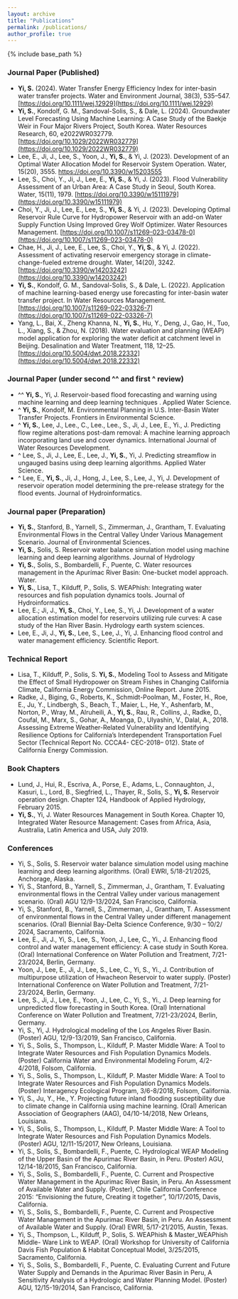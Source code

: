 ```yaml
---
layout: archive
title: "Publications"
permalink: /publications/
author_profile: true
---
```


{% include base_path %}

### Journal Paper (Published)
* **Yi, S.** (2024). Water Transfer Energy Efficiency Index for inter-basin water transfer projects. Water and Environment Journal, 38(3), 535–547.[https://doi.org/10.1111/wej.12929](https://doi.org/10.1111/wej.12929) 
* **Yi, S.**, Kondolf, G. M., Sandoval-Solis, S., & Dale, L. (2024). Groundwater Level Forecasting Using Machine Learning: A Case Study of the Baekje Weir in Four Major Rivers Project, South Korea. Water Resources Research, 60, e2022WR032779. [https://doi.org/10.1029/2022WR032779](https://doi.org/10.1029/2022WR032779) 
* Lee, E., Ji, J., Lee, S., Yoon, J., **Yi, S.**, & Yi, J. (2023). Development of an Optimal Water Allocation Model for Reservoir System Operation. Water, 15(20), 3555. https://doi.org/10.3390/w15203555
* Lee, S., Choi, Y., Ji, J., Lee, E., **Yi, S.**, & Yi, J. (2023). Flood Vulnerability Assessment of an Urban Area: A Case Study in Seoul, South Korea. Water, 15(11), 1979. [https://doi.org/10.3390/w15111979](https://doi.org/10.3390/w15111979) 
* Choi, Y., Ji, J., Lee, E., Lee, S., **Yi, S.**, & Yi, J. (2023). Developing Optimal Reservoir Rule Curve for Hydropower Reservoir with an add-on Water Supply Function Using Improved Grey Wolf Optimizer. Water Resources Management. [https://doi.org/10.1007/s11269-023-03478-0](https://doi.org/10.1007/s11269-023-03478-0) 
* Chae, H., Ji, J., Lee, E., Lee, S., Choi, Y., **Yi, S.**, & Yi, J. (2022). Assessment of activating reservoir emergency storage in climate-change-fueled extreme drought. Water, 14(20), 3242. [https://doi.org/10.3390/w14203242](https://doi.org/10.3390/w14203242) 
* **Yi, S.**, Kondolf, G. M., Sandoval-Solis, S., & Dale, L. (2022). Application of machine learning-based energy use forecasting for inter-basin water transfer project. In Water Resources Management. [https://doi.org/10.1007/s11269-022-03326-7](https://doi.org/10.1007/s11269-022-03326-7) 
* Yang, L., Bai, X., Zheng Khanna, N., **Yi, S.**, Hu, Y., Deng, J., Gao, H., Tuo, L., Xiang, S., & Zhou, N. (2018). Water evaluation and planning (WEAP) model application for exploring the water deficit at catchment level in Beijing. Desalination and Water Treatment, 118, 12–25. [https://doi.org/10.5004/dwt.2018.22332](https://doi.org/10.5004/dwt.2018.22332) 

### Journal Paper (under second ^^ and first ^ review)
*	^^ **Yi, S.**, Yi, J. Reservoir-based flood forecasting and warning using machine learning and deep learning techniques . Applied Water Science.
*	^ **Yi, S.**, Kondolf, M. Environmental Planning in U.S. Inter-Basin Water Transfer Projects. Frontiers in Environmental Science.
*	^ **Yi, S.**, Lee, J., Lee., C., Lee., Lee., S., Ji, J., Lee, E., Yi., J. Predicting flow regime alterations post-dam removal: A machine learning approach incorporating land use and cover dynamics. International Journal of Water Resources Development.
*	^ Lee, S., Ji, J., Lee, E., Lee, J., **Yi, S.**, Yi, J. Predicting streamflow in ungauged basins using deep learning algorithms. Applied Water Science.
*	^ Lee, E., **Yi, S.**, Ji, J., Hong, J., Lee, S., Lee, J., Yi, J. Development of reservoir operation model determining the pre-release strategy for the flood events. Journal of Hydroinformatics.
  
### Journal paper (Preparation)
*	**Yi, S.**, Stanford, B., Yarnell, S., Zimmerman, J., Grantham, T. Evaluating Environmental Flows in the Central Valley Under Various Management Scenario. Journal of Environmental Sciences. 
*	**Yi, S.**, Solis, S. Reservoir water balance simulation model using machine learning and deep learning algorithms. Journal of Hydrology
*	**Yi, S.**, Solis, S., Bombardelli, F., Puente, C. Water resources management in the Apurímac River Basin: One-bucket model approach. Water.
*	**Yi, S.**, Lisa, T., Kilduff, P., Solis, S. WEAPhish: Integrating water resources and fish population dynamics tools. Journal of Hydroinformatics.
*	Lee, E.; Ji, J., **Yi, S.**, Choi, Y., Lee, S., Yi, J. Development of a water allocation estimation model for reservoirs utilizing rule curves: A case study of the Han River Basin. Hydrology earth system sciences.
*	Lee, E., Ji, J., **Yi, S.**, Lee, S., Lee, J., Yi, J. Enhancing flood control and water management efficiency. Scientific Report.
  
### Technical Report 
*	Lisa, T., Kilduff, P., Solis, S. **Yi, S.**, Modeling Tool to Assess and Mitigate the Effect of Small Hydropower on Stream Fishes in Changing California Climate, California Energy Commission, Online Report. June 2015.
*	Radke, J., Biging, G., Roberts, K., Schmidt-Poolman, M., Foster, H., Roe, E., Ju, Y., Lindbergh, S., Beach, T., Maier, L., He, Y., Ashenfarb, M., Norton, P., Wray, M., Alruheili, A., **Yi, S.**, Rau, R., Collins, J., Radke, D., Coufal, M., Marx, S., Gohar, A., Moanga, D., Ulyashin, V., Dalal, A., 2018. Assessing Extreme Weather-Related Vulnerability and Identifying Resilience Options for California’s Interdependent Transportation Fuel Sector (Technical Report No. CCCA4- CEC-2018– 012). State of California Energy Commission.

### Book Chapters
* Lund, J., Hui, R., Escriva, A., Porse, E., Adams, L., Connaughton, J., Kasuri, L., Lord, B., Siegfried, L., Thayer, R., Solis, S., **Yi, S.** Reservoir operation design. Chapter 124, Handbook of Applied Hydrology, February 2015. 
* **Yi, S.**, Yi, J. Water Resources Management in South Korea. Chapter 10, Integrated Water Resource Management: Cases from Africa, Asia, Australia, Latin America and USA, July 2019.

### Conferences
* Yi, S., Solis, S. Reservoir water balance simulation model using machine learning and deep learning algorithms. (Oral) EWRI, 5/18-21/2025, Anchorage, Alaska.
* Yi, S., Stanford, B., Yarnell, S., Zimmerman, J., Grantham, T. Evaluating environmental flows in the Central Valley under various management scenario. (Oral) AGU 12/9-13/2024, San Francisco, California.
* Yi, S., Stanford, B., Yarnell, S., Zimmerman, J., Grantham, T. Assessment of environmental flows in the Central Valley under different management scenarios. (Oral) Biennial Bay-Delta Science Conference, 9/30 – 10/2/ 2024, Sacramento, California.
* Lee, E., Ji, J., Yi, S., Lee, S., Yoon, J., Lee, C., Yi., J. Enhancing flood control and water management efficiency: A case study in South Korea. (Oral) International Conference on Water Pollution and Treatment, 7/21-23/2024, Berlin, Germany.
* Yoon, J., Lee, E., Ji, J., Lee, S., Lee, C., Yi, S., Yi., J. Contribution of multipurpose utilization of Hwacheon Reservoir to water supply. (Poster) International Conference on Water Pollution and Treatment, 7/21-23/2024, Berlin, Germany.
* Lee, S., Ji, J., Lee, E., Yoon, J., Lee, C., Yi, S., Yi., J. Deep learning for unpredicted flow forecasting in South Korea. (Oral) International Conference on Water Pollution and Treatment, 7/21-23/2024, Berlin, Germany.
* Yi, S., Yi, J. Hydrological modeling of the Los Angeles River Basin. (Poster) AGU, 12/9-13/2019, San Francisco, California. 
* Yi, S., Solis, S., Thompson, L., Kilduff, P. Master Middle Ware: A Tool to Integrate Water Resources and Fish Population Dynamics Models. (Poster) California Water and Environmental Modeling Forum, 4/2-4/2018, Folsom, California.
* Yi, S., Solis, S., Thompson, L., Kilduff, P. Master Middle Ware: A Tool to Integrate Water Resources and Fish Population Dynamics Models. (Poster) Interagency Ecological Program, 3/6-8/2018, Folsom, California.
* Yi, S., Ju, Y., He., Y. Projecting future inland flooding susceptibility due to climate change in California using machine learning. (Oral) American Association of Geographers (AAG), 04/10-14/2018, New Orleans, Louisiana.
* Yi, S., Solis, S., Thompson, L., Kilduff, P. Master Middle Ware: A Tool to Integrate Water Resources and Fish Population Dynamics Models. (Poster) AGU, 12/11-15/2017, New Orleans, Louisiana.
* Yi, S., Solis, S., Bombardelli, F., Puente, C. Hydrological WEAP Modeling of the Upper Basin of the Apurimac River Basin, in Peru. (Poster) AGU, 12/14-18/2015, San Francisco, California. 
* Yi, S., Solis, S., Bombardelli, F., Puente, C. Current and Prospective Water Management in the Apurimac River Basin, in Peru. An Assessment of Available Water and Supply. (Poster), Chile California Conference 2015: “Envisioning the future, Creating it together”, 10/17/2015, Davis, California.  
* Yi, S., Solis, S., Bombardelli, F., Puente, C. Current and Prospective Water Management in the Apurimac River Basin, in Peru. An Assessment of Available Water and Supply. (Oral) EWRI, 5/17-21/2015, Austin, Texas.
* Yi, S., Thompson, L., Kilduff, P., Solis, S. WEAPhish & Master_WEAPhish Middle- Ware Link to WEAP. (Oral) Workshop for University of California Davis Fish Population & Habitat Conceptual Model, 3/25/2015, Sacramento, California. 
* Yi, S., Solis, S., Bombardelli, F., Puente, C. Evaluating Current and Future Water Supply and Demands in the Apurimac River Basin in Peru, A Sensitivity Analysis of a Hydrologic and Water Planning Model. (Poster) AGU, 12/15-19/2014, San Francisco, California. 
